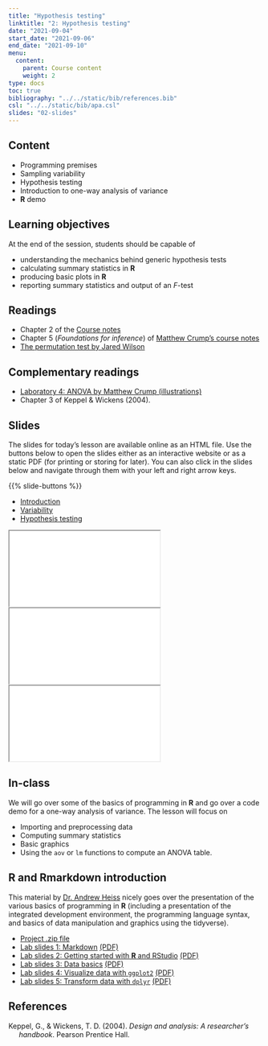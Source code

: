 ```yaml
---
title: "Hypothesis testing"
linktitle: "2: Hypothesis testing"
date: "2021-09-04"
start_date: "2021-09-06"
end_date: "2021-09-10"
menu:
  content:
    parent: Course content
    weight: 2
type: docs
toc: true
bibliography: "../../static/bib/references.bib"
csl: "../../static/bib/apa.csl"
slides: "02-slides"
---
```


## Content

-   Programming premises
-   Sampling variability
-   Hypothesis testing
-   Introduction to one-way analysis of variance
-   **R** demo

## Learning objectives

At the end of the session, students should be capable of

-   understanding the mechanics behind generic hypothesis tests
-   calculating summary statistics in **R**
-   producing basic plots in **R**
-   reporting summary statistics and output of an *F*-test

## Readings

-   <i class="fas fa-book"></i> Chapter 2 of the [Course notes](https://lbelzile.github.io/math80667a/hypothesis-testing.html)
-   <i class="fas fa-book"></i> Chapter 5 (*Foundations for inference*) of [Matthew Crump’s course notes](https://www.crumplab.com/statistics/foundations-for-inference.html)
-   <i class="fas fa-file-o"></i> [The permutation test by Jared Wilson](https://www.jwilber.me/permutationtest/)

## Complementary readings

-   <i class="fas fa-file-o"></i> [Laboratory 4: ANOVA by Matthew Crump (illustrations)](https://www.crumplab.com/rstatsmethods/articles/Stats2/Lab4_ANOVA.html)
-   <i class="fas fa-book"></i> Chapter 3 of Keppel & Wickens (2004).

## Slides

The slides for today’s lesson are available online as an HTML file. Use the buttons below to open the slides either as an interactive website or as a static PDF (for printing or storing for later). You can also click in the slides below and navigate through them with your left and right arrow keys.

{{% slide-buttons %}}

<ul class="nav nav-tabs" id="slide-tabs" role="tablist">
<li class="nav-item">
<a class="nav-link active" id="introduction-tab" data-toggle="tab" href="#introduction" role="tab" aria-controls="introduction" aria-selected="true">Introduction</a>
</li>
<li class="nav-item">
<a class="nav-link" id="variability-tab" data-toggle="tab" href="#variability" role="tab" aria-controls="variability" aria-selected="false">Variability</a>
</li>
<li class="nav-item">
<a class="nav-link" id="hypothesis-testing-tab" data-toggle="tab" href="#hypothesis-testing" role="tab" aria-controls="hypothesis-testing" aria-selected="false">Hypothesis testing</a>
</li>
</ul>

<div id="slide-tabs" class="tab-content">

<div id="introduction" class="tab-pane fade show active" role="tabpanel" aria-labelledby="introduction-tab">

<div class="embed-responsive embed-responsive-16by9">

<iframe class="embed-responsive-item" src="/slides/02-slides.html#1">
</iframe>

</div>

</div>

<div id="variability" class="tab-pane fade" role="tabpanel" aria-labelledby="variability-tab">

<div class="embed-responsive embed-responsive-16by9">

<iframe class="embed-responsive-item" src="/slides/02-slides.html#signal-vs-noise">
</iframe>

</div>

</div>

<div id="hypothesis-testing" class="tab-pane fade" role="tabpanel" aria-labelledby="hypothesis-testing-tab">

<div class="embed-responsive embed-responsive-16by9">

<iframe class="embed-responsive-item" src="/slides/02-slides.html#hypothesis-tests">
</iframe>

</div>

</div>

</div>

## In-class

We will go over some of the basics of programming in **R** and go over a code demo for a one-way analysis of variance. The lesson will focus on

-   Importing and preprocessing data
-   Computing summary statistics
-   Basic graphics
-   Using the `aov` or `lm` functions to compute an ANOVA table.

## **R** and Rmarkdown introduction

This material by [Dr. Andrew Heiss](https://www.andrewheiss.com/) nicely goes over the presentation of the various basics of programming in **R** (including a presentation of the integrated development environment, the programming language syntax, and basics of data manipulation and graphics using the tidyverse).

-   [Project .zip file](https://evalf21.classes.andrewheiss.com/projects/01-class.zip)
-   [Lab slides 1: Markdown](https://evalf21.classes.andrewheiss.com/slides/01-class_01_markdown-writing.html) [(PDF)](https://evalf21.classes.andrewheiss.com/slides/01-class_01_markdown-writing.pdf)
-   [Lab slides 2: Getting started with **R** and RStudio](https://evalf21.classes.andrewheiss.com/slides/01-class_02-getting-started.html) [(PDF)](https://evalf21.classes.andrewheiss.com/slides/01-class_02-getting-started.pdf)
-   [Lab slides 3: Data basics](https://evalf21.classes.andrewheiss.com/slides/01-class_03_data-basics.html) [(PDF)](https://evalf21.classes.andrewheiss.com/slides/01-class_03_data-basics.pdf)
-   [Lab slides 4: Visualize data with `ggplot2`](https://evalf21.classes.andrewheiss.com/slides/01-class_04_visualize-data.html) [(PDF)](https://evalf21.classes.andrewheiss.com/slides/01-class_04_visualize-data.pdf)
-   [Lab slides 5: Transform data with `dplyr`](https://evalf21.classes.andrewheiss.com/slides/01-class_05_transform-data.html) [(PDF)](https://evalf21.classes.andrewheiss.com/slides/01-class_05_transform-data.pdf)

<!-- 
{{% div fyi %}}
**Fun fact**: If you type <kbd>?</kbd> (or <kbd>shift</kbd> + <kbd>/</kbd>) while going through the slides, you can see a list of special slide-specific commands.
{{% /div %}}





-->

## References

<div id="refs" class="references csl-bib-body hanging-indent" line-spacing="2">

<div id="ref-Keppel/Wickens:2004" class="csl-entry">

Keppel, G., & Wickens, T. D. (2004). *Design and analysis: A researcher’s handbook*. Pearson Prentice Hall.

</div>

</div>
